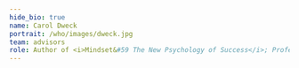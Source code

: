 ```yaml
---
hide_bio: true
name: Carol Dweck
portrait: /who/images/dweck.jpg
team: advisors
role: Author of <i>Mindset&#59 The New Psychology of Success</i>; Professor of Psychology, Stanford University
---
```


